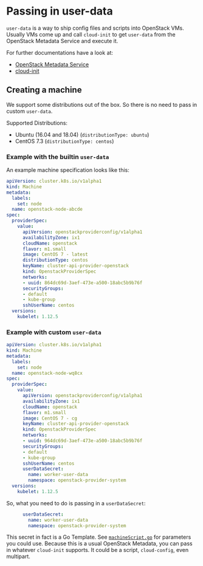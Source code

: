 # Passing in user-data

`user-data` is a way to ship config files and scripts into OpenStack VMs. Usually VMs come up and call `cloud-init` to get `user-data` from the OpenStack Metadata Service and execute it.

For further documentations have a look at:
* [OpenStack Metadata Service](https://docs.openstack.org/nova/rocky/user/metadata-service.html)
* [cloud-init](https://cloudinit.readthedocs.io/en/latest/)

## Creating a machine

We support some distributions out of the box. So there is no need to pass in custom `user-data`.

Supported Distributions:
* Ubuntu (16.04 and 18.04) (`distributionType: ubuntu`)
* CentOS 7.3 (`distributionType: centos`)

### Example with the builtin `user-data`

An example machine specification looks like this:
```yaml
apiVersion: cluster.k8s.io/v1alpha1
kind: Machine
metadata:
  labels:
    set: node
  name: openstack-node-abcde
spec:
  providerSpec:
    value:
      apiVersion: openstackproviderconfig/v1alpha1
      availabilityZone: ix1
      cloudName: openstack
      flavor: m1.small
      image: CentOS 7 - latest
      distributionType: centos
      keyName: cluster-api-provider-openstack
      kind: OpenstackProviderSpec
      networks:
      - uuid: 864dc69d-3aef-473e-a500-18abc5b9b76f
      securityGroups:
      - default
      - kube-group
      sshUserName: centos
  versions:
    kubelet: 1.12.5
```

### Example with custom `user-data`

```yaml
apiVersion: cluster.k8s.io/v1alpha1
kind: Machine
metadata:
  labels:
    set: node
  name: openstack-node-wq8cx
spec:
  providerSpec:
    value:
      apiVersion: openstackproviderconfig/v1alpha1
      availabilityZone: ix1
      cloudName: openstack
      flavor: m1.small
      image: CentOS 7 - cg
      keyName: cluster-api-provider-openstack
      kind: OpenstackProviderSpec
      networks:
      - uuid: 964dc69d-3aef-473e-a500-18abc5b9b76f
      securityGroups:
      - default
      - kube-group
      sshUserName: centos
      userDataSecret:
        name: worker-user-data
        namespace: openstack-provider-system
  versions:
    kubelet: 1.12.5
```

So, what you need to do is passing in a `userDataSecret`:

```yaml
      userDataSecret:
        name: worker-user-data
        namespace: openstack-provider-system
```

This secret in fact is a Go Template. See [`machineScript.go`](https://github.com/kubernetes-sigs/cluster-api-provider-openstack/blob/master/pkg/cloud/openstack/machine/machineScript.go) for parameters you could use. Because this is a usual OpenStack Metadata, you can pass in whatever `cloud-init` supports. It could be a script, `cloud-config`, even multipart.